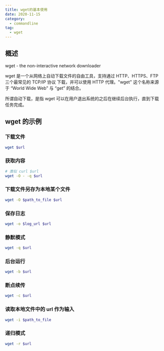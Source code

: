 ```yaml
---
title: wget的基本使用
date: 2020-11-15
category:
  - commandline
tag:
  - wget
---
```


## 概述

wget - the non-interactive network downloader

wget 是一个从网络上自动下载文件的自由工具，支持通过 HTTP、HTTPS、FTP 三个最常见的 TCP/IP 协议 下载，并可以使用 HTTP 代理。"wget" 这个名称来源于 “World Wide Web” 与 “get” 的结合。

所谓自动下载，是指 wget 可以在用户退出系统的之后在继续后台执行，直到下载任务完成。

## wget 的示例

### 下载文件

```bash
wget $url
```

### 获取内容

```bash
# 类似 curl $url
wget -O - -q $url
```

### 下载文件另存为本地某个文件

```bash
wget -O $path_to_file $url
```

### 保存日志

```bash
wget -o $log_url $url
```

### 静默模式

```bash
wget -q $url
```

### 后台运行

```bash
wget -b $url
```

### 断点续传

```bash
wget -c $url
```

### 读取本地文件中的 url 作为输入

```bash
wget -i $path_to_file
```

### 递归模式

```bash
wget -r $url
```
